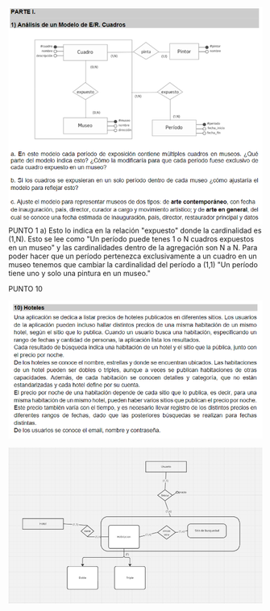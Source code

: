 ![alt text](image.png)
PUNTO 1
a) Esto lo indica en la relación "expuesto" donde la cardinalidad es (1,N). Esto se lee como "Un período puede tenes 1 o N cuadros expuestos en un museo" y las cardinalidades dentro de la agregación son N a N. 
Para poder hacer que un período pertenezca exclusivamente a un cuadro en un museo tenemos que cambiar la cardinalidad del período a (1,1) "Un período tiene uno y solo una pintura en un museo." 




PUNTO 10 

![alt text](image-1.png)

![alt text](image-2.png)
